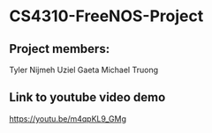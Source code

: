# CS4310-FreeNOS-Project

## Project members:
Tyler Nijmeh
Uziel Gaeta
Michael Truong

## Link to youtube video demo
https://youtu.be/m4qpKL9_GMg
